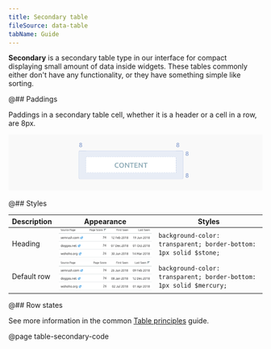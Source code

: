 ```yaml
---
title: Secondary table
fileSource: data-table
tabName: Guide
---
```


**Secondary** is a secondary table type in our interface for compact displaying small amount of data inside widgets. These tables commonly either don't have any functionality, or they have something simple like sorting.

@## Paddings

Paddings in a secondary table cell, whether it is a header or a cell in a row, are 8px.

![secondary scheme](static/secondary-scheme.png)

@## Styles

| Description | Appearance                                            | Styles                                                              |
| ----------- | ----------------------------------------------------- | ------------------------------------------------------------------- |
| Heading     | ![secondary table](static/secondary-table-sorted.png) | `background-color: transparent; border-bottom: 1px solid $stone;`   |
| Default row | ![secondary table](static/secondary-table.png)        | `background-color: transparent; border-bottom: 1px solid $mercury;` |

@## Row states

See more information in the common [Table principles](/table-group/table/#a1c3dd) guide.

@page table-secondary-code
